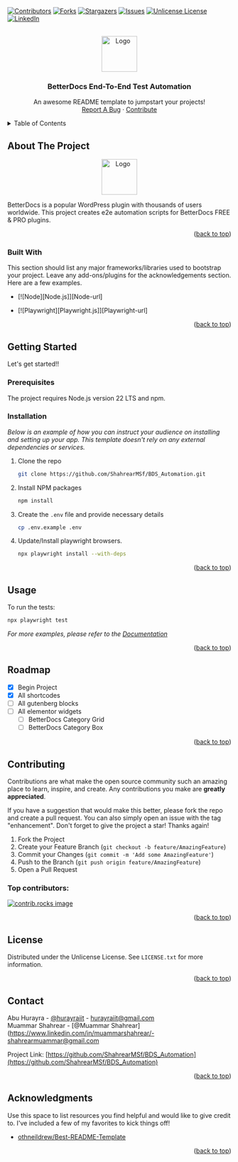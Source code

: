 <!-- Improved compatibility of back to top link: See: https://github.com/othneildrew/Best-README-Template/pull/73 -->

<a id="readme-top"></a>

<!-- PROJECT SHIELDS -->
<!--
*** I'm using markdown "reference style" links for readability.
*** Reference links are enclosed in brackets [ ] instead of parentheses ( ).
*** See the bottom of this document for the declaration of the reference variables
*** for contributors-url, forks-url, etc. This is an optional, concise syntax you may use.
*** https://www.markdownguide.org/basic-syntax/#reference-style-links
-->

[![Contributors][contributors-shield]][contributors-url]
[![Forks][forks-shield]][forks-url]
[![Stargazers][stars-shield]][stars-url]
[![Issues][issues-shield]][issues-url]
[![Unlicense License][license-shield]][license-url]
[![LinkedIn][linkedin-shield]][linkedin-url]

<!-- PROJECT LOGO -->
<br />
<div align="center">
  <a href="https://github.com/ShahrearMSf/BDS_Automation">
    <img src="https://playwright.dev/img/playwright-logo.svg" alt="Logo" width="80" height="80">
  </a>

  <h3 align="center">BetterDocs End-To-End Test Automation</h3>

  <p align="center">
    An awesome README template to jumpstart your projects!
    <!-- <br />
    <a href="https://github.com/othneildrew/Best-README-Template"><strong>Explore the docs »</strong></a>
    <br /> -->
    <br />
    <!-- <a href="https://github.com/othneildrew/Best-README-Template">View Demo</a> 
    ·-->
    <a href="https://github.com/ShahrearMSf/BDS_Automation/issues/new">Report A Bug</a>
    ·
    <a href="https://github.com/ShahrearMSf/BDS_Automation/pulls">Contribute</a>
  </p>
</div>

<!-- TABLE OF CONTENTS -->
<details>
  <summary>Table of Contents</summary>
  <ol>
    <li>
      <a href="#about-the-project">About The Project</a>
      <ul>
        <li><a href="#built-with">Built With</a></li>
      </ul>
    </li>
    <li>
      <a href="#getting-started">Getting Started</a>
      <ul>
        <li><a href="#prerequisites">Prerequisites</a></li>
        <li><a href="#installation">Installation</a></li>
      </ul>
    </li>
    <li><a href="#usage">Usage</a></li>
    <li><a href="#roadmap">Roadmap</a></li>
    <li><a href="#contributing">Contributing</a></li>
    <li><a href="#license">License</a></li>
    <li><a href="#contact">Contact</a></li>
    <li><a href="#acknowledgments">Acknowledgments</a></li>
  </ol>
</details>

<!-- ABOUT THE PROJECT -->

## About The Project

<div align="center">
<a href="https://betterdocs.co">
    <img src="https://betterdocs.co/wp-content/uploads/2023/08/Better-docs-logo-Fill.svg" alt="Logo" width="80" height="80">
  </a>
</div>

BetterDocs is a popular WordPress plugin with thousands of users worldwide. This project creates e2e automation scripts for BetterDocs FREE & PRO plugins.

<p align="right">(<a href="#readme-top">back to top</a>)</p>


### Built With

This section should list any major frameworks/libraries used to bootstrap your project. Leave any add-ons/plugins for the acknowledgements section. Here are a few examples.

* [![Node][Node.js]][Node-url]

* [![Playwright][Playwright.js]][Playwright-url]

<p align="right">(<a href="#readme-top">back to top</a>)</p>


<!-- GETTING STARTED -->
## Getting Started

Let's get started!!

### Prerequisites

The project requires Node.js version 22 LTS and npm.

### Installation

_Below is an example of how you can instruct your audience on installing and setting up your app. This template doesn't rely on any external dependencies or services._

1. Clone the repo
   ```sh
   git clone https://github.com/ShahrearMSf/BDS_Automation.git
   ```
2. Install NPM packages
   ```sh
   npm install
   ```
3. Create the `.env` file and provide necessary details
   ```sh
   cp .env.example .env
   ```
4. Update/Install playwright browsers.
   ```sh
   npx playwright install --with-deps
   ```

<p align="right">(<a href="#readme-top">back to top</a>)</p>



<!-- USAGE EXAMPLES -->
## Usage

To run the tests:

```sh
npx playwright test
```

_For more examples, please refer to the [Documentation](https://playwright.dev)_

<p align="right">(<a href="#readme-top">back to top</a>)</p>

<!-- ROADMAP -->
## Roadmap

- [x] Begin Project
- [x] All shortcodes
- [ ] All gutenberg blocks
- [ ] All elementor widgets
    - [ ] BetterDocs Category Grid
    - [ ] BetterDocs Category Box

<p align="right">(<a href="#readme-top">back to top</a>)</p>



<!-- CONTRIBUTING -->
## Contributing

Contributions are what make the open source community such an amazing place to learn, inspire, and create. Any contributions you make are **greatly appreciated**.

If you have a suggestion that would make this better, please fork the repo and create a pull request. You can also simply open an issue with the tag "enhancement".
Don't forget to give the project a star! Thanks again!

1. Fork the Project
2. Create your Feature Branch (`git checkout -b feature/AmazingFeature`)
3. Commit your Changes (`git commit -m 'Add some AmazingFeature'`)
4. Push to the Branch (`git push origin feature/AmazingFeature`)
5. Open a Pull Request

### Top contributors:

<a href="https://github.com/ShahrearMSf/BDS_Automation/graphs/contributors">
  <img src="https://contrib.rocks/image?repo=ShahrearMSf/BDS_Automation" alt="contrib.rocks image" />
</a>

<p align="right">(<a href="#readme-top">back to top</a>)</p>


<!-- LICENSE -->
## License

Distributed under the Unlicense License. See `LICENSE.txt` for more information.

<p align="right">(<a href="#readme-top">back to top</a>)</p>

<!-- CONTACT -->
## Contact

Abu Hurayra - [@hurayraiit](https://twitter.com/hurayraiit) - hurayraiit@gmail.com
<br>
Muammar Shahrear - [@Muammar Shahrear](https://www.linkedin.com/in/muammarshahrear/- shahrearmuammar@gmail.com

Project Link: [https://github.com/ShahrearMSf/BDS_Automation](https://github.com/ShahrearMSf/BDS_Automation)

<p align="right">(<a href="#readme-top">back to top</a>)</p>


<!-- ACKNOWLEDGMENTS -->
## Acknowledgments

Use this space to list resources you find helpful and would like to give credit to. I've included a few of my favorites to kick things off!

* [othneildrew/Best-README-Template](https://github.com/othneildrew/Best-README-Template/blob/main/README.md)

<p align="right">(<a href="#readme-top">back to top</a>)</p>



<!-- MARKDOWN LINKS & IMAGES -->
<!-- https://www.markdownguide.org/basic-syntax/#reference-style-links -->
[contributors-shield]: https://img.shields.io/github/contributors/ShahrearMSf/BDS_Automation.svg?style=for-the-badge
[contributors-url]: https://github.com/ShahrearMSf/BDS_Automation/graphs/contributors
[forks-shield]: https://img.shields.io/github/forks/ShahrearMSf/BDS_Automation.svg?style=for-the-badge
[forks-url]: https://github.com/ShahrearMSf/BDS_Automation/network/members
[stars-shield]: https://img.shields.io/github/stars/ShahrearMSf/BDS_Automation.svg?style=for-the-badge
[stars-url]: https://github.com/ShahrearMSf/BDS_Automation/stargazers
[issues-shield]: https://img.shields.io/github/issues/ShahrearMSf/BDS_Automation.svg?style=for-the-badge
[issues-url]: https://github.com/ShahrearMSf/BDS_Automation/issues
[license-shield]: https://img.shields.io/github/license/ShahrearMSf/BDS_Automation.svg?style=for-the-badge
[license-url]: https://github.com/ShahrearMSf/BDS_Automation/blob/master/LICENSE.txt
[linkedin-shield]: https://img.shields.io/badge/-LinkedIn-black.svg?style=for-the-badge&logo=linkedin&colorB=555
[linkedin-url]: https://linkedin.com/in/hurayraiit
[product-screenshot]: images/screenshot.png
[Next.js]: https://img.shields.io/badge/next.js-000000?style=for-the-badge&logo=nextdotjs&logoColor=white
[Next-url]: https://nextjs.org/
[React.js]: https://img.shields.io/badge/React-20232A?style=for-the-badge&logo=react&logoColor=61DAFB
[React-url]: https://reactjs.org/
[Vue.js]: https://img.shields.io/badge/Vue.js-35495E?style=for-the-badge&logo=vuedotjs&logoColor=4FC08D
[Vue-url]: https://vuejs.org/
[Angular.io]: https://img.shields.io/badge/Angular-DD0031?style=for-the-badge&logo=angular&logoColor=white
[Angular-url]: https://angular.io/
[Svelte.dev]: https://img.shields.io/badge/Svelte-4A4A55?style=for-the-badge&logo=svelte&logoColor=FF3E00
[Svelte-url]: https://svelte.dev/
[Laravel.com]: https://img.shields.io/badge/Laravel-FF2D20?style=for-the-badge&logo=laravel&logoColor=white
[Laravel-url]: https://laravel.com
[Bootstrap.com]: https://img.shields.io/badge/Bootstrap-563D7C?style=for-the-badge&logo=bootstrap&logoColor=white
[Bootstrap-url]: https://getbootstrap.com
[JQuery.com]: https://img.shields.io/badge/jQuery-0769AD?style=for-the-badge&logo=jquery&logoColor=white
[JQuery-url]: https://jquery.com 
